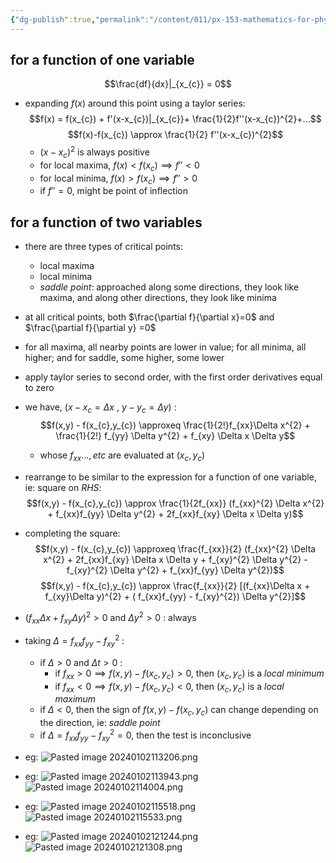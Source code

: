 ```yaml
---
{"dg-publish":true,"permalink":"/content/011/px-153-mathematics-for-physicists/term-1/px-153-g-functions-of-many-variables-calculus/px-153-g5-critical-points-of-a-function-of-two-variables/","noteIcon":"1","created":"2024-11-25T10:50:32.000+00:00","updated":"2024-11-26T19:37:40.672+00:00"}
---
```


## for a function of one variable
$$\frac{df}{dx}|_{x_{c}} = 0$$
-  expanding $f(x)$ around this point using a taylor series: 
$$f(x) = f(x_{c}) + f'(x-x_{c})|_{x_{c}}+ \frac{1}{2}f''(x-x_{c})^{2}+...$$
$$f(x)-f(x_{c}) \approx \frac{1}{2} f''(x-x_{c})^{2}$$
	- $(x-x_{c})^{2}$ is always positive
	- for local maxima, $f(x)<f(x_{c}) \implies f''<0$
	- for local minima, $f(x)>f(x_{c}) \implies f''>0$
	- if  $f''=0$, might be point of inflection
## for a function of two variables
- there are three types of critical points:
	- local maxima
	- local minima
	- *saddle point*: approached along some directions, they look like maxima, and along other directions, they look like minima
- at all critical points, both $\frac{\partial f}{\partial x}=0$ and $\frac{\partial f}{\partial y} =0$
- for all maxima, all nearby points are lower in value; for all minima, all higher; and for saddle, some higher, some lower
- apply taylor series to second order, with the first order derivatives equal to zero
- we have, $(x-x_{c} = \Delta x$ , $y-y_{c}=\Delta y)$ : 
$$f(x,y) - f(x_{c},y_{c}) \approxeq \frac{1}{2!}f_{xx}\Delta x^{2} + \frac{1}{2!} f_{yy} \Delta y^{2} + f_{xy} \Delta x \Delta y$$
	- whose $f_{xx}... , etc$ are evaluated at $(x_{c},y_{c})$
- rearrange to be similar to the expression for a function of one variable, ie: square on $RHS$: 
$$f(x,y) - f(x_{c},y_{c}) \approx \frac{1}{2f_{xx}} (f_{xx}^{2} \Delta x^{2} + f_{xx}f_{yy} \Delta y^{2} + 2f_{xx}f_{xy} \Delta x \Delta y)$$
- completing the square: 
$$f(x,y) - f(x_{c},y_{c}) \approxeq \frac{f_{xx}}{2} (f_{xx}^{2} \Delta x^{2} + 2f_{xx}f_{xy} \Delta x \Delta y + f_{xy}^{2} \Delta y^{2} - f_{xy}^{2} \Delta y^{2} + f_{xx}f_{yy} \Delta y^{2})$$
$$f(x,y) - f(x_{c},y_{c}) \approx \frac{f_{xx}}{2} [(f_{xx}\Delta x + f_{xy}\Delta y)^{2} + ( f_{xx}f_{yy} - f_{xy}^{2}) \Delta y^{2}]$$
- $(f_{xx}\Delta x + f_{xy}\Delta y)^{2}>0$ and $\Delta y^{2}>0$ : always
- taking $\Delta = f_{xx}f_{yy} - f_{xy}^{2}$ :
	- if $\Delta >0$ and $\Delta t > 0$ :
		- if $f_{xx}>0 \implies f(x,y)-f(x_{c},y_{c})>0$, then $(x_{c},y_{c})$ is a *local minimum*
		- if $f_{xx}<0 \implies f(x,y)-f(x_{c},y_{c})<0$, then $(x_{c},y_{c})$ is a *local maximum*
	- if $\Delta <0$, then the sign of $f(x,y)-f(x_{c},y_{c})$ can change depending on the direction, ie: *saddle point*
	- if $\Delta = f_{xx}f_{yy} - f_{xy}^{2} = 0$, then the test is inconclusive

- eg: ![Pasted image 20240102113206.png](/img/user/pics/Pasted%20image%2020240102113206.png)

- eg: ![Pasted image 20240102113943.png](/img/user/pics/Pasted%20image%2020240102113943.png) ![Pasted image 20240102114004.png](/img/user/pics/Pasted%20image%2020240102114004.png)
- eg: ![Pasted image 20240102115518.png](/img/user/pics/Pasted%20image%2020240102115518.png) ![Pasted image 20240102115533.png](/img/user/pics/Pasted%20image%2020240102115533.png)
- eg: ![Pasted image 20240102121244.png](/img/user/pics/Pasted%20image%2020240102121244.png) ![Pasted image 20240102121308.png](/img/user/pics/Pasted%20image%2020240102121308.png)
	